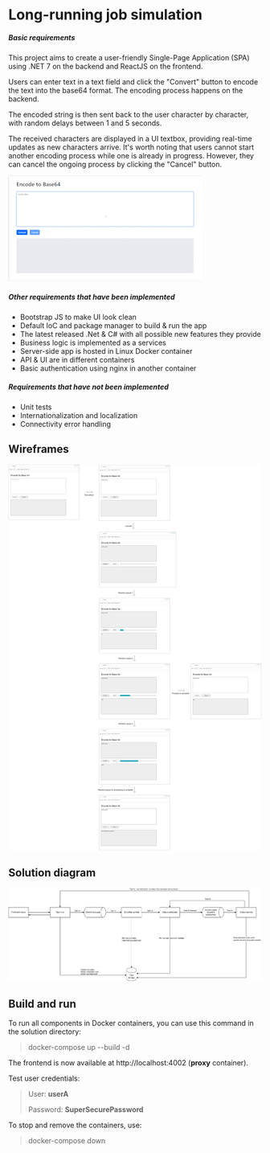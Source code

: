 ﻿# Long-running job simulation

##### Basic requirements

This project aims to create a user-friendly Single-Page Application (SPA) using .NET 7 on the backend and ReactJS on the frontend.

Users can enter text in a text field and click the "Convert" button to encode the text into the base64 format. The encoding process happens on the backend.

The encoded string is then sent back to the user character by character, with random delays between 1 and 5 seconds.

The received characters are displayed in a UI textbox, providing real-time updates as new characters arrive. It's worth noting that users cannot start another encoding process while one is already in progress. However, they can cancel the ongoing process by clicking the "Cancel" button.

![Demo](/docs/Demo.gif "Demo")

##### Other requirements that have been implemented
 
- Bootstrap JS to make UI look clean
- Default IoC and package manager to build & run the app
- The latest released .Net & C# with all possible new features they provide
- Business logic is implemented as a services
- Server-side app is hosted in Linux Docker container
- API & UI are in different containers
- Basic authentication using nginx in another container

##### Requirements that have _not_ been implemented

- Unit tests
- Internationalization and localization
- Connectivity error handling

## Wireframes

![Hard processing simulator UI](/docs/Documentation-Wireframes.jpg "Hard processing simulator UI")

## Solution diagram

![Solution diagram](/docs/Documentation-Architecture.jpg "Hard processing simulator solution diagram")

## Build and run

To run all components in Docker containers, you can use this command in the solution directory:

> docker-compose up --build -d

The frontend is now available at http://localhost:4002 (**proxy** container).

Test user credentials:

> User:     **userA**
>
> Password: **SuperSecurePassword**

To stop and remove the containers, use:

> docker-compose down
